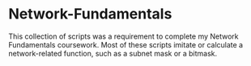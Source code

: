 ﻿# Network-Fundamentals
This collection of scripts was a requirement to complete my Network Fundamentals coursework. Most of these scripts imitate or calculate a network-related function, such as a subnet mask or a bitmask.
